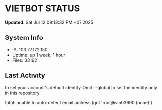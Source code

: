 # VIETBOT STATUS
**Updated**: Sat Jul 12 09:13:32 PM +07 2025

## System Info
- IP: 103.77.172.150
- Uptime: up 1 week, 1 hour
- Files: 33162

## Last Activity

to set your account's default identity.
Omit --global to set the identity only in this repository.

fatal: unable to auto-detect email address (got 'root@vinh3690.(none)')
